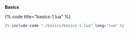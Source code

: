**Basics**

{% code title="basics-1.lua" %}
```lua
{% include-code "./basics/basics-1.lua" lang="lua" %}

